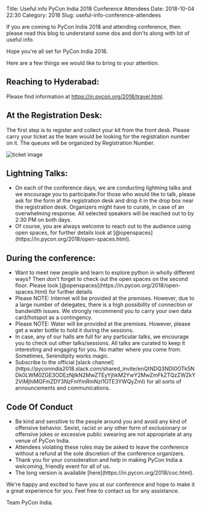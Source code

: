 Title: Useful info PyCon India 2018 Conference Attendees
Date: 2018-10-04 22:30
Category: 2018
Slug: useful-info-conference-attendees


If you are coming to PyCon India 2018 and attending conference, then please read this blog to understand some dos and don'ts along with lot of useful info.
<!-- PELICAN_END_SUMMARY -->

Hope you're all set for PyCon India 2018.

Here are a few things we would like to bring to your attention.

## Reaching to Hyderabad:
Please find information at https://in.pycon.org/2018/travel.html.

## At the Registration Desk:
The first step is to register and collect your kit from the front desk. Please carry your ticket as the team would be looking for the registration number on it.  The queues will be organized by Registration Number.

![ticket image](https://raw.githubusercontent.com/pythonindia/inpycon2018/master/img/ticket-image.jpeg)

## Lightning Talks:

<ul class="list">
	<li> On each of the conference days, we are conducting lightning talks and we encourage you to participate.For those who would like to talk, please ask for the form at the registration desk and drop it in the drop box near the registration desk. Organizers might have to curate, in case of an overwhelming response. All selected speakers will be reached out to by 2:30 PM on both days.</li>
	<li> Of course, you are always welcome to reach out to the audience using open spaces, for further details look at [@openspaces](https://in.pycon.org/2018/open-spaces.html).</li>
</ul>

## During the conference:

<ul class="list">
	<li> Want to meet new people and learn to explore python in wholly different ways? Then don’t forget to check out the open spaces on the second floor. Please look [@openspaces](https://in.pycon.org/2018/open-spaces.html) for further details</li>
	<li> Please NOTE: Internet will be provided at the premises.  However, due to a large number of delegates, there is a high possibility of connection or bandwidth issues. We strongly recommend you to carry your own data card/hotspot as a contingency.</li>
	<li> Please NOTE: Water will be provided at the premises. However, please get a water bottle to hold it during the sessions.</li>
	<li> In case, any of our halls are full for any particular talks, we encourage you to check out other talks/sessions. All talks are curated to keep it interesting and engaging for you. No matter where you come from. Sometimes, Serendipity works magic.</li>
	<li> Subscribe to the official [slack channel](https://pyconindia2018.slack.com/shared_invite/enQtNDQ3NDI0OTk5NDk0LWM0ZGE3ODEzNjlkN2MwZTEyYjhkM2YwY2MwZmFkZTQzZWZkY2ViMjhiMGFmZDY3NzFmYmRmNzI1OTE3YWQyZmI) for all sorts of announcements and communications.</li>
</ul>

## Code Of Conduct

<ul class="list">
	<li> Be kind and sensitive to the people around you and avoid any kind of offensive behavior. Sexist, racist or any other form of exclusionary or offensive jokes or excessive public swearing are not appropriate at any venue of PyCon India.</li>
	<li> Attendees violating these rules may be asked to leave the conference without a refund at the sole discretion of the conference organizers.</li>
	<li> Thank you for your consideration and help in making PyCon India a welcoming, friendly event for all of us.</li>
	<li> The long version is available [here](https://in.pycon.org/2018/coc.html).</li>
</ul>

We're happy and excited to have you at our conference and hope to make it a great experience for you. Feel free to contact us for any assistance.

Team PyCon India.
